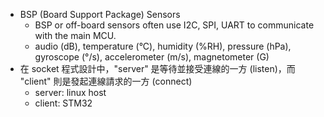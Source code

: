 
* BSP (Board Support Package) Sensors
	* BSP or off-board sensors often use I2C, SPI, UART to communicate with the main MCU.
	* audio (dB), temperature (°C), humidity (%RH), pressure (hPa), gyroscope (°/s), accelerometer (m/s), magnetometer (G)
* 在 socket 程式設計中，"server" 是等待並接受連線的一方 (listen)，而 "client" 則是發起連線請求的一方 (connect)
	* server: linux host
	* client: STM32